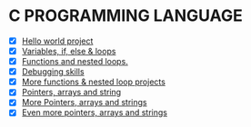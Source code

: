 # C PROGRAMMING LANGUAGE

- [X] [Hello world project](0x00-hello_world)
- [X] [Variables, if, else & loops](0x01-variables_if_else_while)
- [X] [Functions and nested loops.](0x02-functions_nested_loops)
- [X] [Debugging skills](0x03-debugging)
- [X] [More functions & nested loop projects](0x04-more_functions_nested_loops)
- [X] [Pointers, arrays and string](0x05-pointers_arrays_strings)
- [X] [More Pointers, arrays and strings](0x06-pointers_arrays_strings)
- [X] [Even more pointers, arrays and strings](0x07-pointers_arrays_strings)
